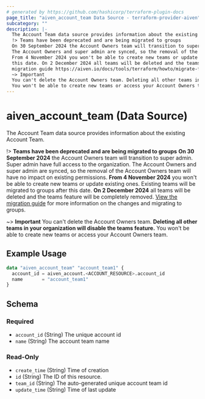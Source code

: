 ```yaml
---
# generated by https://github.com/hashicorp/terraform-plugin-docs
page_title: "aiven_account_team Data Source - terraform-provider-aiven"
subcategory: ""
description: |-
  The Account Team data source provides information about the existing Account Team.
  !> Teams have been deprecated and are being migrated to groups
  On 30 September 2024 the Account Owners team will transition to super admin. Super admin have full access to the organization.
  The Account Owners and super admin are synced, so the removal of the Account Owners team will have no impact on existing permissions.
  From 4 November 2024 you won't be able to create new teams or update existing ones. Existing teams will be migrated to groups after
  this date. On 2 December 2024 all teams will be deleted and the teams feature will be completely removed. View the
  migration guide https://aiven.io/docs/tools/terraform/howto/migrate-from-teams-to-groups for more information on the changes and migrating to groups.
  ~> Important
  You can't delete the Account Owners team. Deleting all other teams in your organization will disable the teams feature.
  You won't be able to create new teams or access your Account Owners team.
---
```


# aiven_account_team (Data Source)

The Account Team data source provides information about the existing Account Team.

!> **Teams have been deprecated and are being migrated to groups**
**On 30 September 2024** the Account Owners team will transition to super admin. Super admin have full access to the organization.
The Account Owners and super admin are synced, so the removal of the Account Owners team will have no impact on existing permissions.
**From 4 November 2024** you won't be able to create new teams or update existing ones. Existing teams will be migrated to groups after
this date. **On 2 December 2024** all teams will be deleted and the teams feature will be completely removed. [View the
migration guide](https://aiven.io/docs/tools/terraform/howto/migrate-from-teams-to-groups) for more information on the changes and migrating to groups.

~> **Important**
You can't delete the Account Owners team. **Deleting all other teams in your organization will disable the teams feature.**
You won't be able to create new teams or access your Account Owners team.

## Example Usage

```terraform
data "aiven_account_team" "account_team1" {
  account_id = aiven_account.<ACCOUNT_RESOURCE>.account_id
  name       = "account_team1"
}
```

<!-- schema generated by tfplugindocs -->
## Schema

### Required

- `account_id` (String) The unique account id
- `name` (String) The account team name

### Read-Only

- `create_time` (String) Time of creation
- `id` (String) The ID of this resource.
- `team_id` (String) The auto-generated unique account team id
- `update_time` (String) Time of last update
